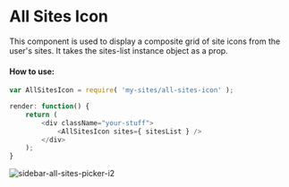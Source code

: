 All Sites Icon
==============

This component is used to display a composite grid of site icons from the user's sites. It takes the sites-list instance object as a prop.

#### How to use:

```js
var AllSitesIcon = require( 'my-sites/all-sites-icon' );

render: function() {
	return (
		<div className="your-stuff">
			<AllSitesIcon sites={ sitesList } />
		</div>
	);
}
```

![sidebar-all-sites-picker-i2](https://cloud.githubusercontent.com/assets/4389/5345518/2febfbd2-7f10-11e4-84d4-894d18250695.png)